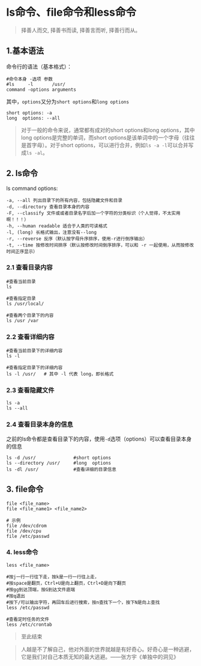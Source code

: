 # ls命令、file命令和less命令 #

> 择善人而交, 择善书而读, 择善言而听, 择善行而从。

## 1.基本语法 ##

命令行的语法（基本格式）：

	#命令本身 -选项 参数
	#ls     -l       /usr/
	command -options arguments

其中，`options`又分为`short options`和`long options`

	short options: -a
	long  options: --all

> 对于一般的命令来说，通常都有成对的short options和long options，其中long options是完整的单词，而short options是该单词中的一个字母（往往是首字母）。对于short options，可以进行合并，例如`ls -a -l`可以合并写成`ls -al`。



## 2. ls命令 ##

ls command options:
	
	-a, --all 列出目录下的所有内容，包括隐藏文件和目录
	-d, --directory 查看目录本身的内容
	-F, --classify 文件或或者目录名字后加一个字符的分类标识（个人觉得，不太实用啊！！！）
	-h, --human readable 适合于人类的可读格式
	-l, (long) 长格式输出，注意没有--long
	-r, --reverse 反序（默认按字母升序排序，使用-r进行倒序输出）
	-t, --time 按修改时间排序（默认按修改时间倒序排序，可以和 -r 一起使用，从而按修改时间正序显示）


### 2.1 查看目录内容 ###

	#查看当前目录
	ls

	#查看指定目录
	ls /usr/local/

	#查看两个目录下的内容
	ls /usr /var

### 2.2 查看详细内容 ###

	#查看当前目录下的详细内容
	ls -l

	#查看指定目录下的详细内容
	ls -l /usr/   # 其中 -l 代表 long，即长格式

### 2.3 查看隐藏文件 ###

	ls -a
	ls --all

### 2.4 查看目录本身的信息 ###

之前的ls命令都是查看目录下的内容，使用`-d`选项（options）可以查看目录本身的信息

	ls -d /usr/              #short options
	ls --directory /usr/     #long  options
	ls -dl /usr/             #查看详细的目录信息


## 3. file命令 ##

	file <file_name>
	file <file_name1> <file_name2>

	# 示例
	file /dev/cdrom
	file /dev/cpu
	file /etc/passwd

### 4. less命令 ###

	less <file_name>   

	#按j一行一行往下走，按k是一行一行往上走，
	#按space是翻页，Ctrl+U是向上翻页，Ctrl+D是向下翻页
	#按gg到达顶端，按G到达文件底端
	#按q退出
	#按下/可以输出字符，再回车后进行搜索，按n查找下一个，按下N是向上查找
	less /etc/passwd

	#查看定时任务的文件
	less /etc/crontab

> 至此结束

> 人越是不了解自己，他对外面的世界就越是有好奇心。好奇心是一种逃避，它是我们对自己本质无知的最大逃避。——张方宇《单独中的洞见》


